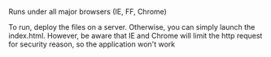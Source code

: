 Runs under all major browsers (IE, FF, Chrome)

To run, deploy the files on a server. Otherwise, you can simply launch the index.html.
However, be aware that IE and Chrome will limit the http request for security reason, so the application won't work